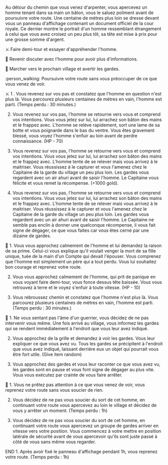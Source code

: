 Au détour du chemin que vous venez d'arpenter, vous apercevez un homme tenant dans sa main un bâton, vous le saluez poliment avant de poursuivre votre route. Une centaine de mètres plus loin se dresse devant vous un panneau d'affichage contenant un document officiel de la cour royale. Ce dernier montre le portrait d'un homme ressemblant étrangement à celui que vous avez croisez un peu plus tôt, sa tête est mise à prix pour une grosse somme d'argent.

⚔️ Faire demi-tour et essayer d'appréhender l'homme.

🤝 Revenir discuter avec l'homme pour avoir plus d'informations.

💂 Marcher vers le prochain village et avertir les gardes.

:person_walking: Poursuivre votre route sans vous préoccuper de ce que vous venez de voir.

⚔️ 1 . Vous revenez sur vos pas et constatez que l'homme en question n'est plus là. Vous parcourez plusieurs centaines de mètres en vain, l'homme est parti. (Temps perdu : 30 minutes.)

2. Vous revenez sur vos pas, l'homme se retourne vers vous et comprend vos intentions. Vous vous jetez sur lui, lui arrachez son bâton des mains et le frappez avec. L'homme se relève rapidement, sort une lame de sa botte et vous poignarde dans le bas du ventre. Vous êtes gravement blessé, vous voyez l'homme s'enfuir au loin avant de perdre connaissance. (HP - 70)

3. Vous revenez sur vos pas, l'homme se retourne vers vous et comprend vos intentions. Vous vous jetez sur lui, lui arrachez son bâton des mains et le frappez avec. L'homme tente de se relever mais vous arrivez à le maitriser. Vous réussissez à le capturer et vous l'amenez chez le Capitaine de la garde du village un peu plus loin. Les gardes vous regardent avec un air ahuri avant de saisir l'homme. Le Capitaine vous félicite et vous remet la récompense. (+1000 gold).

4. Vous revenez sur vos pas, l'homme se retourne vers vous et comprend vos intentions. Vous vous jetez sur lui, lui arrachez son bâton des mains et le frappez avec. L'homme tente de se relever mais vous arrivez à le maitriser. Vous réussissez à le capturer et vous l'amenez chez le Capitaine de la garde du village un peu plus loin. Les gardes vous regardent avec un air ahuri avant de saisir l'homme. Le Capitaine ne semble pas enclin à donner une quelconque récompense, il vous fait signe de dégager, ce que vous faites car vous êtes cerné par une dizaine de gardes.

🤝 1. Vous vous approchez calmement de l'homme et lui demandez la raison de sa prime. Celui-ci vous explique qu'il voulait venger la mort de sa fille unique, tuée de la main d'un Compte qui devait l'épouser. Vous comprenez que l'homme est simplement un père qui a tout perdu. Vous lui souhaitez bon courage et reprenez votre route.

2. Vous vous approchez calmement de l'homme, qui prit de panique en vous voyant faire demi-tour, vous fonce dessus tête baissée. Vous vous retrouvez à terre et le voyez s'enfuir à toute vitesse. (HP - 10)

3. Vous rebroussez chemin et constatez que l'homme n'est plus là. Vous parcourez plusieurs centaines de mètres en vain, l'homme est parti. (Temps perdu : 30 minutes.)

💂 1. Ne vous sentant pas l'âme d'un guerrier, vous décidez de ne pas intervenir vous même. Une fois arrivé au village, vous informez les gardes qui se rendent immédiatement à l'endroit que vous leur avez indiqué.

2. Vous approchez de la grille et demandez à voir les gardes. Vous leur expliquer ce que vous avez vu. Tous les gardes se précipitent à l'endroit que vous avez indiqué, laissant derrière eux un objet qui pourrait vous être fort utile. (Give item random)

3. Vous approchez des gardes et vous leur raconter ce que vous avez vu, les gardes sont en pause et vous font signe de dégager au plus vite. Vous vous exécutez par crainte de vous faire arrêter.

🚶 1. Vous ne prêtez pas attention à ce que vous venez de voir, vous reprenez votre route sans vous soucier de rien.

2. Vous décidez de ne pas vous soucier du sort de cet homme, en continuant votre route vous apercevez au loin le village et décidez de vous y arrêter un moment. (Temps perdu : 1h)

3. Vous décidez de ne pas vous soucier du sort de cet homme, en continuant votre route vous apercevez un groupe de gardes arriver en vitesse vers votre position. Vous commencez à votre mettre en position latérale de sécurité avant de vous apercevoir qu'ils sont juste passé à côté de vous sans même vous regarder.

END 1. Après avoir fixé le panneau d'affichage pendant 1h, vous reprenez votre route. (Temps perdu : 1h)
